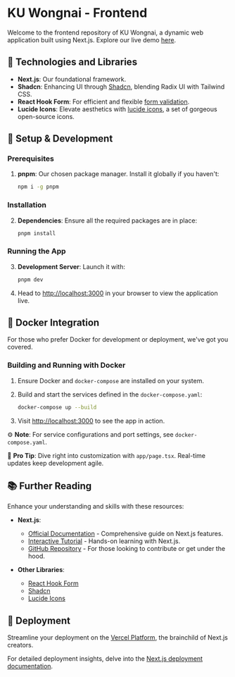 # KU Wongnai - Frontend

Welcome to the frontend repository of KU Wongnai, a dynamic web application built using Next.js. Explore our live demo [here](https://kuwongnai.vercel.app/).

## 🧰 Technologies and Libraries

- **Next.js**: Our foundational framework.
- **Shadcn**: Enhancing UI through [Shadcn](https://ui.shadcn.com/), blending Radix UI with Tailwind CSS.
- **React Hook Form**: For efficient and flexible [form validation](https://react-hook-form.com/).
- **Lucide Icons**: Elevate aesthetics with [lucide icons](https://lucide.dev/), a set of gorgeous open-source icons.

## 🚀 Setup & Development

### Prerequisites

1. **pnpm**: Our chosen package manager. Install it globally if you haven't:

    ```sh
    npm i -g pnpm
    ```

### Installation

2. **Dependencies**: Ensure all the required packages are in place:

    ```sh
    pnpm install
    ```

### Running the App

3. **Development Server**: Launch it with:

    ```bash
    pnpm dev
    ```

4. Head to [http://localhost:3000](http://localhost:3000) in your browser to view the application live.

## 🐳 Docker Integration

For those who prefer Docker for development or deployment, we've got you covered. 

### Building and Running with Docker

1. Ensure Docker and `docker-compose` are installed on your system.

2. Build and start the services defined in the `docker-compose.yaml`:

    ```bash
    docker-compose up --build
    ```
3. Visit [http://localhost:3000](http://localhost:3000) to see the app in action.

⚙️ **Note**: For service configurations and port settings, see `docker-compose.yaml`.

📝 **Pro Tip**: Dive right into customization with `app/page.tsx`. Real-time updates keep development agile.

## 📚 Further Reading

Enhance your understanding and skills with these resources:

- **Next.js**:
  - [Official Documentation](https://nextjs.org/docs) - Comprehensive guide on Next.js features.
  - [Interactive Tutorial](https://nextjs.org/learn) - Hands-on learning with Next.js.
  - [GitHub Repository](https://github.com/vercel/next.js/) - For those looking to contribute or get under the hood.

- **Other Libraries**:
  - [React Hook Form](https://react-hook-form.com/)
  - [Shadcn](https://ui.shadcn.com/)
  - [Lucide Icons](https://lucide.dev/)

## 🚀 Deployment

Streamline your deployment on the [Vercel Platform](https://vercel.com/new?utm_medium=default-template&filter=next.js&utm_source=create-next-app&utm_campaign=create-next-app-readme), the brainchild of Next.js creators.

For detailed deployment insights, delve into the [Next.js deployment documentation](https://nextjs.org/docs/deployment).
